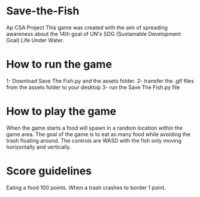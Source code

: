 # Save-the-Fish
Ap CSA Project
This game was created with the aim of spreading awareness about the 14th goal of UN's SDG (Sustainable Development Goal) Life Under Water.
# How to run the game
1- Download Save The Fish.py and the assets folder.
2- transfer the .gif files from the assets folder to your desktop
3- run the Save The Fish.py file
# How to play the game
When the game starts a food will spawn in a random location within the game area. The goal of the game is to eat as many food while avoiding the trash floating around. The controls are WASD with the fish only moving horizontally and vertically.
# Score guidelines
Eating a food 100 points.
When a trash crashes to border 1 point.


